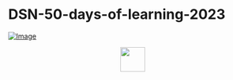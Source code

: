 # DSN-50-days-of-learning-2023

[![Image](https://github.com/DataScienceNigeria/DSN-50-days-of-learning-2023/blob/main/images/Screenshot%20(312)2.png?raw=true)](https://)


<p align="center">
  <a href="https://">
    <img src="https://github.com/DataScienceNigeria/DSN-50-days-of-learning-2023/blob/main/images/185755203-17945fd1-6b64-46f2-8377-1011dcb1a444.png?raw=true" height="50" style="max-width: 100%;">
  </a>
</p>








